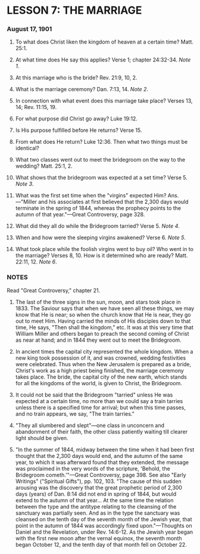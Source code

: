 # LESSON 7: THE MARRIAGE

### August 17, 1901

1. To what does Christ liken the kingdom of heaven at a certain time? Matt. 25:1.

2. At what time does He say this applies? Verse 1; chapter 24:32-34. *Note 1*.

3. At this marriage who is the bride? Rev. 21:9, 10, 2.

4. What is the marriage ceremony? Dan. 7:13, 14. *Note 2*.

5. In connection with what event does this marriage take place? Verses 13, 14; Rev. 11:15, 19.

6. For what purpose did Christ go away? Luke 19:12.

7. Is His purpose fulfilled before He returns? Verse 15.

8. From what does He return? Luke 12:36. Then what two things must be identical?

9. What two classes went out to meet the bridegroom on the way to the wedding? Matt. 25:1, 2.

10. What shows that the bridegroom was expected at a set time? Verse 5. *Note 3*.

11. What was the first set time when the "virgins" expected Him? Ans.—"Miller and his associates at first believed that the 2,300 days would terminate in the spring of 1844, whereas the prophecy points to the autumn of that year."—Great Controversy, page 328.

12. What did they all do while the Bridegroom tarried? Verse 5. *Note 4*.

13. When and how were the sleeping virgins awakened? Verse 6. *Note 5*.

14. What took place while the foolish virgins went to buy oil? Who went in to the marriage? Verses 8, 10. How is it determined who are ready? Matt. 22:11, 12. *Note 6*.

### NOTES

Read "Great Controversy," chapter 21.

1. The last of the three signs in the sun, moon, and stars took place in 1833. The Saviour says that when we have seen all these things, we may know that He is near; so when the church know that He is near, they go out to meet Him. Having carried the minds of His disciples down to that time, He says, "Then shall the kingdom," etc. It was at this very time that William Miller and others began to preach the second coming of Christ as near at hand; and in 1844 they went out to meet the Bridegroom.

2. In ancient times the capital city represented the whole kingdom. When a new king took possession of it, and was crowned, wedding festivities were celebrated. Thus when the New Jerusalem is prepared as a bride, Christ's work as a high priest being finished, the marriage ceremony takes place. The bride, the capital city of the new earth, which stands for all the kingdoms of the world, is given to Christ, the Bridegroom.

3. It could not be said that the Bridegroom "tarried" unless He was expected at a certain time, no more than we could say a train tarries unless there is a specified time for arrival; but when this time passes, and no train appears, we say, "The train tarries."

4. "They all slumbered and slept"—one class in unconcern and abandonment of their faith, the other class patiently waiting till clearer light should be given.

5. "In the summer of 1844, midway between the time when it had been first thought that the 2,300 days would end, and the autumn of the same year, to which it was afterward found that they extended, the message was proclaimed in the very words of the scripture, 'Behold, the Bridegroom cometh.'"—Great Controversy, page 398. See also "Early Writings" ("Spiritual Gifts"), pp. 102, 103. "The cause of this sudden arousing was the discovery that the great prophetic period of 2,300 days (years) of Dan. 8:14 did not end in spring of 1844, but would extend to the autumn of that year... At the same time the relation between the type and the antitype relating to the cleansing of the sanctuary was partially seen. And as in the type the sanctuary was cleansed on the tenth day of the seventh month of the Jewish year, that point in the autumn of 1844 was accordingly fixed upon."—Thoughts on Daniel and the Revelation, under Rev. 14:6-12. As the Jewish year began with the first new moon after the vernal equinox, the seventh month began October 12, and the tenth day of that month fell on October 22.

